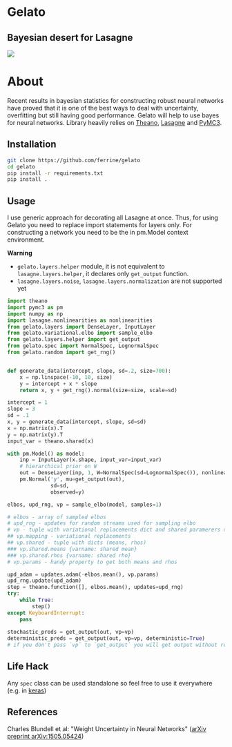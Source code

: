 # Gelato
## Bayesian desert for Lasagne

![](img/gelato.jpg)

# About
Recent results in bayesian statistics for constructing robust neural networks have proved that it is one of the best ways to deal with uncertainty, overfitting but still having good performance. Gelato will help to use bayes for neural networks.
Library heavily relies on [Theano](https://github.com/Theano/Theano), [Lasagne](https://github.com/Lasagne/Lasagne) and [PyMC3](https://github.com/pymc-devs/pymc3).

Installation
------------

```bash
git clone https://github.com/ferrine/gelato
cd gelato
pip install -r requirements.txt
pip install .
```

Usage
-----
I use generic approach for decorating all Lasagne at once. Thus, for using Gelato you need to replace import statements for layers only. For constructing a network you need to be the in pm.Model context environment.

**Warning**
 - `gelato.layers.helper` module, it is not equivalent to `lasagne.layers.helper`, it declares only `get_output` function.
 - `lasagne.layers.noise`, `lasagne.layers.normalization` are not supported yet


```python
import theano
import pymc3 as pm
import numpy as np
import lasagne.nonlinearities as nonlinearities
from gelato.layers import DenseLayer, InputLayer
from gelato.variational.elbo import sample_elbo
from gelato.layers.helper import get_output
from gelato.spec import NormalSpec, LognormalSpec
from gelato.random import get_rng()


def generate_data(intercept, slope, sd=.2, size=700):
    x = np.linspace(-10, 10, size)
    y = intercept + x * slope
    return x, y + get_rng().normal(size=size, scale=sd)

intercept = 1
slope = 3
sd = .1
x, y = generate_data(intercept, slope, sd=sd)
x = np.matrix(x).T
y = np.matrix(y).T
input_var = theano.shared(x)

with pm.Model() as model:
    inp = InputLayer(x.shape, input_var=input_var)
    # hierarchical prior on W
    out = DenseLayer(inp, 1, W=NormalSpec(sd=LognormalSpec()), nonlinearity=nonlinearities.identity)
    pm.Normal('y', mu=get_output(out),
              sd=sd,
              observed=y)

elbos, upd_rng, vp = sample_elbo(model, samples=1)

# elbos - array of sampled elbos
# upd_rng - updates for random streams used for sampling elbo
# vp - tuple with variational replacements dict and shared paramerers used for approximating
## vp.mapping - variational replacements
## vp.shared - tuple with dicts (means, rhos)
### vp.shared.means {varname: shared mean}
### vp.shared.rhos {varname: shared rho}
# vp.params - handy property to get both means and rhos

upd_adam = updates.adam(-elbos.mean(), vp.params)
upd_rng.update(upd_adam)
step = theano.function([], elbos.mean(), updates=upd_rng)
try:
    while True:
        step()
except KeyboardInterrupt:
    pass
    
stochastic_preds = get_output(out, vp=vp)
deterministic_preds = get_output(out, vp=vp, deterministic=True)
# if you don't pass `vp` to `get_output` you will get output without replacements in graph
```

Life Hack
---------
Any `spec` class can be used standalone so feel free to use it everywhere (e.g. in [keras](https://github.com/fchollet/keras))

References
----------
Charles Blundell et al: "Weight Uncertainty in Neural Networks" ([arXiv preprint arXiv:1505.05424](https://arxiv.org/abs/1505.05424))
